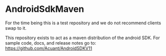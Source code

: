 # AndroidSdkMaven

For the time being this is a test repository and we do not recommend clients swap to it.

This repository exists to act as a maven distribution of the android SDK. For sample code, docs, and release notes go to: https://github.com/Acuant/AndroidSDKV11
